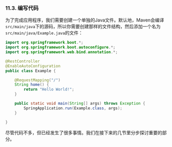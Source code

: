 ### 11.3. 编写代码

为了完成应用程序，我们需要创建一个单独的Java文件。默认地，Maven会编译`src/main/java`下的源码，所以你需要创建那样的文件结构，然后添加一个名为`src/main/java/Example.java`的文件：
```java
import org.springframework.boot.*;
import org.springframework.boot.autoconfigure.*;
import org.springframework.web.bind.annotation.*;

@RestController
@EnableAutoConfiguration
public class Example {

	@RequestMapping("/")
	String home() {
		return "Hello World!";
	}

	public static void main(String[] args) throws Exception {
		SpringApplication.run(Example.class, args);
	}

}
```
尽管代码不多，但已经发生了很多事情。我们在接下来的几节里分步探讨重要的部分。
